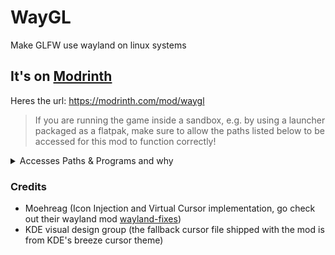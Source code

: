 # WayGL
Make GLFW use wayland on linux systems

## It's on [Modrinth](https://modrinth.com/mod/waygl)
Heres the url: https://modrinth.com/mod/waygl

> If you are running the game inside a sandbox, e.g. by using a launcher packaged as a flatpak, make sure to allow the paths listed below to be accessed for this mod to function correctly!

<details>
<summary>Accesses Paths & Programs and why</summary>

This part is mostly copied from [wayland-fixes](https://github.com/moehreag/wayland-fixes) by Moehreag

### Features
- Option to use native GLFW binary in mod config (Available in ModMenu and `<instance>/config`)
- Injects a .desktop file and the icon in the correct locations for them to function correctly
- Loads & Displays a virtual cursor on in-game screens to support setting the cursor position when toggles on in the config

### Properties

- `virtual_mouse.export` may be passed as `true` to export the loaded cursor to a `cursors` directory in the instance folder. It will contain all images contained in the cursor as well as all metadata. It will also create a human-readable metadata file for each image, and a `cursor.cursor` file in the cursor config format. This file may be used to generate a new X11 cursor out of the images with the `xcursorgen` program.

### Accessed Paths
- `$HOME/.local/share/applications/com.mojang.minecraft.desktop` (write)
- `$HOME/.local/share/icons/hicolor/apps/{16x16, 32x32}/minecraft.png` (write)
- `$HOME/.local/share/icons/<theme>/cursors/left_ptr` (read only)
- `$HOME/.icons/<theme>/cursors/left_ptr` (read only)
- `/usr/share/icons/<theme>/cursors/left_ptr` (read only)

### Accessed Programs
- `xdg-icon-resource` (to update the icon system)
- `gsettings` (to query for cursor theme & size)
</details>


### Credits
- Moehreag (Icon Injection and Virtual Cursor implementation, go check out their wayland mod [wayland-fixes](https://github.com/moehreag/wayland-fixes))
- KDE visual design group (the fallback cursor file shipped with the mod is from KDE's breeze cursor theme)
